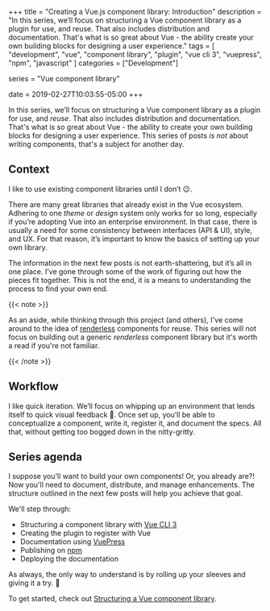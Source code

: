 +++
title = "Creating a Vue.js component library: Introduction"
description = "In this series, we’ll focus on structuring a Vue component library as a plugin for use, and reuse. That also includes distribution and documentation. That's what is so great about Vue - the ability create your own building blocks for designing a user experience."
tags = [
    "development", 
    "vue", 
    "component library",
    "plugin",
    "vue cli 3", 
    "vuepress",
    "npm", 
    "javascript"
]
categories = ["Development"]

series = "Vue component library"

date = 2019-02-27T10:03:55-05:00
+++

In this series, we’ll focus on structuring a Vue component library as a plugin for use, and _reuse_. That also includes distribution and documentation. That's what is so great about Vue - the ability to create your own building blocks for designing a user experience. This series of posts _is not_ about writing components, that's a subject for another day.

## Context

I like to use existing component libraries until I don’t 😉.

There are many great libraries that already exist in the Vue ecosystem. Adhering to one _theme_ or _design_ system only works for so long, especially if you’re adopting Vue into an enterprise environment. In that case, there is usually a need for some consistency between interfaces (API & UI), style, and UX. For that reason, it’s important to know the basics of setting up your own library.

The information in the next few posts is not earth-shattering, but it’s all in one place. I’ve gone through some of the work of figuring out how the pieces fit together. This is not the end, it is a means to understanding the process to find your _own_ end.

{{< note >}}

As an aside, while thinking through this project (and others), I've come around to the idea of [renderless](https://adamwathan.me/renderless-components-in-vuejs/) components for reuse. This series will not focus on building out a generic _renderless_ component library but it's worth a read if you're not familiar.

{{< /note >}}

## Workflow

I like quick iteration. We’ll focus on whipping up an environment that lends itself to quick visual feedback :rocket:. Once set up, you’ll be able to conceptualize a component, write it, register it, and document the specs. All that, without getting too bogged down in the nitty-gritty.

## Series agenda

I suppose you'll want to build your own components! Or, you already are?! Now you'll need to document, distribute, and manage enhancements. The structure outlined in the next few posts will help you achieve that goal.

We'll step through:

- Structuring a component library with [Vue CLI 3](https://cli.vuejs.org/guide/)
- Creating the plugin to register with Vue
- Documentation using [VuePress](https://vuepress.vuejs.org/)
- Publishing on [npm](https://www.npmjs.com/)
- Deploying the documentation

As always, the only way to understand is by rolling up your sleeves and giving it a try. :tada:

To get started, check out [Structuring a Vue component library](/post/creating-vue-component-library-structure/).
